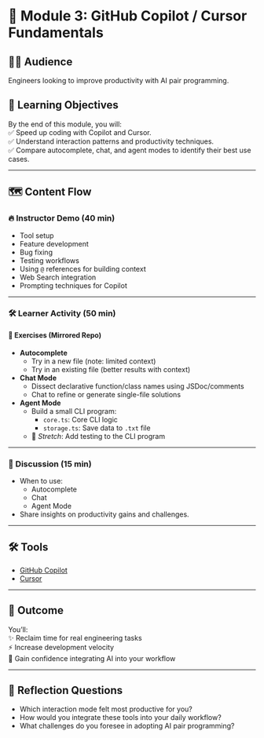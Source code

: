 # 🚀 Module 3: GitHub Copilot / Cursor Fundamentals

## 👩‍💻 Audience
Engineers looking to improve productivity with AI pair programming.

## 🎯 Learning Objectives
By the end of this module, you will:  
✅ Speed up coding with Copilot and Cursor.  
✅ Understand interaction patterns and productivity techniques.  
✅ Compare autocomplete, chat, and agent modes to identify their best use cases.  

---

## 🗺️ Content Flow

### 🔥 Instructor Demo (40 min)
- Tool setup
- Feature development
- Bug fixing
- Testing workflows
- Using `@` references for building context
- Web Search integration
- Prompting techniques for Copilot

---

### 🛠 Learner Activity (50 min)

#### 📝 Exercises (Mirrored Repo)
- **Autocomplete**  
  - Try in a new file (note: limited context)  
  - Try in an existing file (better results with context)  
- **Chat Mode**  
  - Dissect declarative function/class names using JSDoc/comments  
  - Chat to refine or generate single-file solutions  
- **Agent Mode**  
  - Build a small CLI program:  
    - `core.ts`: Core CLI logic  
    - `storage.ts`: Save data to `.txt` file  
  - 🚀 *Stretch*: Add testing to the CLI program  

---

### 💬 Discussion (15 min)
- When to use:  
  - Autocomplete  
  - Chat  
  - Agent Mode  
- Share insights on productivity gains and challenges.  

---

## 🛠 Tools
- [GitHub Copilot](https://github.com/features/copilot)  
- [Cursor](https://cursor.sh/)  

---

## 🎉 Outcome
You’ll:  
✨ Reclaim time for real engineering tasks  
⚡ Increase development velocity  
💪 Gain confidence integrating AI into your workflow  

---

## 📌 Reflection Questions
- Which interaction mode felt most productive for you?  
- How would you integrate these tools into your daily workflow?  
- What challenges do you foresee in adopting AI pair programming?  
